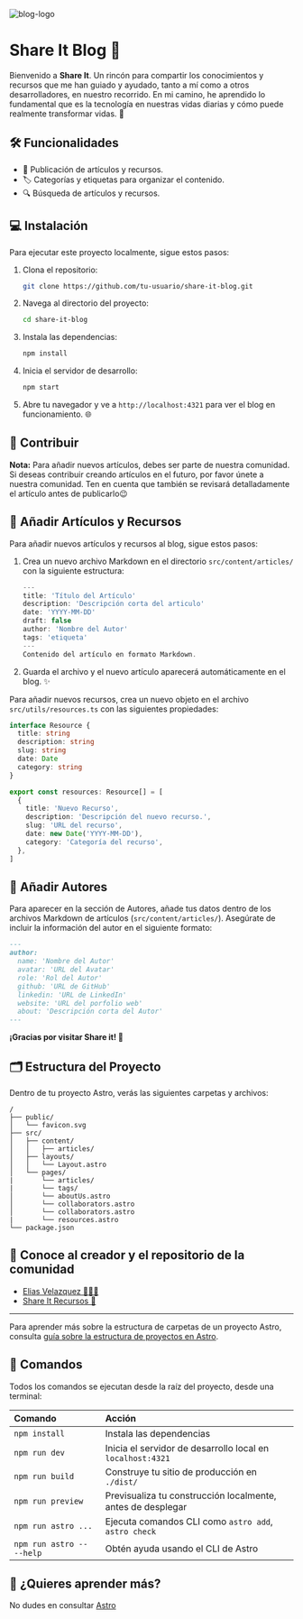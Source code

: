 ![blog-logo](https://github.com/user-attachments/assets/abe6f530-723e-4d4d-8924-2b6d40cd58c8)

# Share It Blog 🚀

Bienvenido a **Share It**. Un rincón para compartir los conocimientos y recursos que me han guiado y ayudado, tanto a mí como a otros desarrolladores, en nuestro recorrido. En mi camino, he aprendido lo fundamental que es la tecnología en nuestras vidas diarias y cómo puede realmente transformar vidas. 🌟

## 🛠️ Funcionalidades

- 📝 Publicación de artículos y recursos.
- 🏷️ Categorías y etiquetas para organizar el contenido.
- 🔍 Búsqueda de artículos y recursos.

## 💻 Instalación

Para ejecutar este proyecto localmente, sigue estos pasos:

1. Clona el repositorio:

   ```bash
   git clone https://github.com/tu-usuario/share-it-blog.git
   ```

2. Navega al directorio del proyecto:

   ```bash
   cd share-it-blog
   ```

3. Instala las dependencias:

   ```bash
   npm install
   ```

4. Inicia el servidor de desarrollo:

   ```bash
   npm start
   ```

5. Abre tu navegador y ve a `http://localhost:4321` para ver el blog en funcionamiento. 🌐

## 🤝 Contribuir

**Nota:** Para añadir nuevos artículos, debes ser parte de nuestra comunidad. Si deseas contribuir creando artículos en el futuro, por favor únete a nuestra comunidad. Ten en cuenta que también se revisará detalladamente el artículo antes de publicarlo😉

## 📄 Añadir Artículos y Recursos

Para añadir nuevos artículos y recursos al blog, sigue estos pasos:

1. Crea un nuevo archivo Markdown en el directorio `src/content/articles/` con la siguiente estructura:

   ```typescript
   ---
   title: 'Título del Artículo'
   description: 'Descripción corta del articulo'
   date: 'YYYY-MM-DD'
   draft: false
   author: 'Nombre del Autor'
   tags: 'etiqueta'
   ---
   Contenido del artículo en formato Markdown.

   ```

2. Guarda el archivo y el nuevo artículo aparecerá automáticamente en el blog. ✨

Para añadir nuevos recursos, crea un nuevo objeto en el archivo `src/utils/resources.ts` con las siguientes propiedades:

```typescript
interface Resource {
  title: string
  description: string
  slug: string
  date: Date
  category: string
}

export const resources: Resource[] = [
  {
    title: 'Nuevo Recurso',
    description: 'Descripción del nuevo recurso.',
    slug: 'URL del recurso',
    date: new Date('YYYY-MM-DD'),
    category: 'Categoría del recurso',
  },
]
```

## 👥 Añadir Autores

Para aparecer en la sección de Autores, añade tus datos dentro de los archivos Markdown de artículos (`src/content/articles/`). Asegúrate de incluir la información del autor en el siguiente formato:

```markdown
---
author:
  name: 'Nombre del Autor'
  avatar: 'URL del Avatar'
  role: 'Rol del Autor'
  github: 'URL de GitHub'
  linkedin: 'URL de LinkedIn'
  website: 'URL del porfolio web'
  about: 'Descripción corta del Autor'
---
```

**¡Gracias por visitar Share it! 🙌**

## 🗂️ Estructura del Proyecto

Dentro de tu proyecto Astro, verás las siguientes carpetas y archivos:

```text
/
├── public/
│   └── favicon.svg
├── src/
│   ├── content/
│   │   ├── articles/
│   ├── layouts/
│   │   └── Layout.astro
│   └── pages/
|       └── articles/
|       └── tags/
│       └── aboutUs.astro
│       └── collaborators.astro
│       └── collaborators.astro
|       └── resources.astro
└── package.json
```

## 🚀 Conoce al creador y el repositorio de la comunidad

- [Elias Velazquez 👨🏻‍💻](https://github.com/eliasvelazquezdev)
- [Share It Recursos 📃](https://github.com/eliasvelazquezdev/share-it-resources)

---

Para aprender más sobre la estructura de carpetas de un proyecto Astro, consulta [guía sobre la estructura de proyectos en Astro](https://docs.astro.build/en/basics/project-structure/).

## 🧞 Comandos

Todos los comandos se ejecutan desde la raíz del proyecto, desde una terminal:

| Comando                   | Acción                                                      |
| :------------------------ | :---------------------------------------------------------- |
| `npm install`             | Instala las dependencias                                    |
| `npm run dev`             | Inicia el servidor de desarrollo local en `localhost:4321`  |
| `npm run build`           | Construye tu sitio de producción en `./dist/`               |
| `npm run preview`         | Previsualiza tu construcción localmente, antes de desplegar |
| `npm run astro ...`       | Ejecuta comandos CLI como `astro add`, `astro check`        |
| `npm run astro -- --help` | Obtén ayuda usando el CLI de Astro                          |

## 👀 ¿Quieres aprender más?

No dudes en consultar [Astro](https://docs.astro.build)
